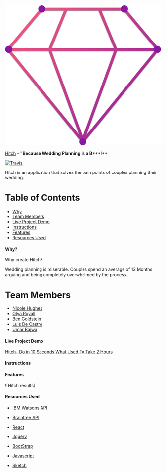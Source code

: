 
![Hitch Logo](/app/images/maxiDiamond.png "Logo Hitch")

[Hitch](https://github.com/BenGoldstein88/Hitch) - **"Because Wedding Planning is a B*****!**

[![Travis](https://img.shields.io/travis/nosir/cleave.js.svg?maxAge=2592000)](https://travis-ci.org/nosir/cleave.js)

Hitch is an application that solves the pain points of couples planning their wedding.

# Table of Contents
* [Why](#why)
* [Team Members](#team-members)
* [Live Project Demo](#project-demo)
* [Instructions](#instructions)
* [Features](#features)
* [Resources Used](#resources)

#### <a name="why"></a>Why?
Why create Hitch?

Wedding planning is miserable. Couples spend an average of 13 Months arguing and being completely overwhelmed by the process.

# <a name="team-members"></a>Team Members
* [Nicole Hughes](https://www.linkedin.com/in/nicole-hughes-2961b17)
* [Olya Royall](https://github.com/venture-vin)
* [Ben Goldstein](https://github.com/BenGoldstein88)
* [Luis De Castro](https://github.com/HolixSF)
* [Umar Bajwa](https://github.com/UmarFBajwa)

#### <a name="project-demo"></a> Live Project Demo

[Hitch- Do in 10 Seconds What Used To Take 2 Hours](http://thehitchapp.herokuapp.com/)

#### <a name="instructions"></a> Instructions

#### <a name="features"></a> Features



![Hitch results]


#### <a name="resources"></a> Resources Used
- [IBM Watsons API](https://www.ibm.com/watson/developercloud/)
- [Braintree API](https://developers.braintreepayments.com/)

- [React](https://facebook.github.io/react/)
- [Jquery](https://github.com/jquery/jquery)
- [BootStrap](http://getbootstrap.com/)
- [Javascript](https://github.com/rails/rails)
- [Sketch](https://www.sketchapp.com/)

